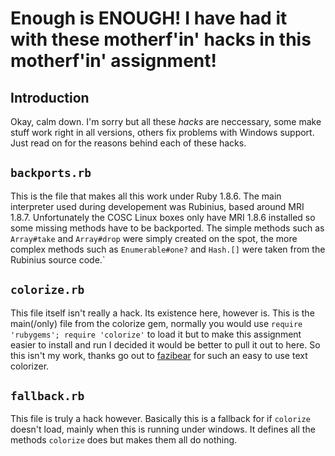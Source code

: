 Enough is ENOUGH! I have had it with these motherf'in' hacks in this motherf'in' assignment!
============================================================================================

Introduction
------------

Okay, calm down.  I'm sorry but all these *hacks* are neccessary, some make
stuff work right in all versions, others fix problems with Windows support.
Just read on for the reasons behind each of these hacks.

`backports.rb`
--------------

This is the file that makes all this work under Ruby 1.8.6.  The main
interpreter used during developement was Rubinius, based around MRI 1.8.7.
Unfortunately the COSC Linux boxes only have MRI 1.8.6 installed so some
missing methods have to be backported.  The simple methods such as `Array#take`
and `Array#drop` were simply created on the spot, the more complex methods such
as `Enumerable#one?` and `Hash.[]` were taken from the Rubinius source code.`

`colorize.rb`
-------------

This file itself isn't really a hack.  Its existence here, however is.  This is
the main(/only) file from the colorize gem, normally you would use `require
'rubygems'; require 'colorize'` to load it but to make this assignment easier
to install and run I decided it would be better to pull it out to here.  So
this isn't my work, thanks go out to [fazibear](mailto:fazibear@gmail.com) for
such an easy to use text colorizer.

`fallback.rb`
-------------

This file is truly a hack however.  Basically this is a fallback for if
`colorize` doesn't load, mainly when this is running under windows.  It defines
all the methods `colorize` does but makes them all do nothing.
